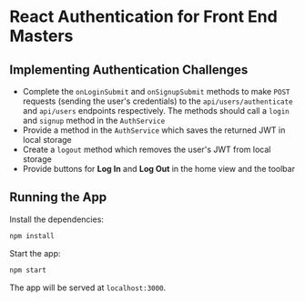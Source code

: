 # React Authentication for Front End Masters

## Implementing Authentication Challenges

* Complete the `onLoginSubmit` and `onSignupSubmit` methods to make `POST` requests (sending the user's credentials) to the `api/users/authenticate` and `api/users` endpoints respectively. The methods should call a `login` and `signup` method in the `AuthService`
* Provide a method in the `AuthService` which saves the returned JWT in local storage
* Create a `logout` method which removes the user's JWT from local storage
* Provide buttons for **Log In** and **Log Out** in the home view and the toolbar

## Running the App

Install the dependencies:

```bash
npm install
```

Start the app:

```bash
npm start
```

The app will be served at `localhost:3000`.